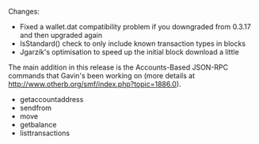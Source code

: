 Changes:
* Fixed a wallet.dat compatibility problem if you downgraded from 0.3.17 and then upgraded again
* IsStandard() check to only include known transaction types in blocks
* Jgarzik's optimisation to speed up the initial block download a little

The main addition in this release is the Accounts-Based JSON-RPC commands that Gavin's been working on (more details at http://www.otherb.org/smf/index.php?topic=1886.0).  
* getaccountaddress
* sendfrom
* move
* getbalance
* listtransactions
